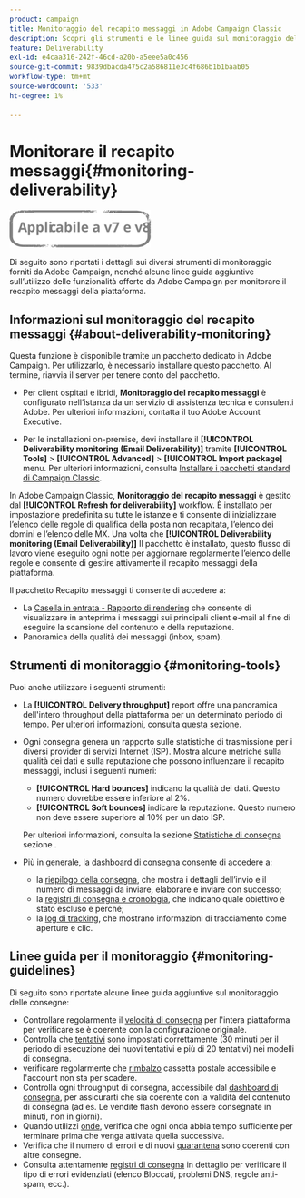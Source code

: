 ```yaml
---
product: campaign
title: Monitoraggio del recapito messaggi in Adobe Campaign Classic
description: Scopri gli strumenti e le linee guida sul monitoraggio del recapito messaggi in Adobe Campaign Classic.
feature: Deliverability
exl-id: e4caa316-242f-46cd-a20b-a5eee5a0c456
source-git-commit: 9839dbacda475c2a586811e3c4f686b1b1baab05
workflow-type: tm+mt
source-wordcount: '533'
ht-degree: 1%

---
```


# Monitorare il recapito messaggi{#monitoring-deliverability}

![](../../assets/common.svg)

Di seguito sono riportati i dettagli sui diversi strumenti di monitoraggio forniti da Adobe Campaign, nonché alcune linee guida aggiuntive sull’utilizzo delle funzionalità offerte da Adobe Campaign per monitorare il recapito messaggi della piattaforma.

## Informazioni sul monitoraggio del recapito messaggi {#about-deliverability-monitoring}

Questa funzione è disponibile tramite un pacchetto dedicato in Adobe Campaign. Per utilizzarlo, è necessario installare questo pacchetto. Al termine, riavvia il server per tenere conto del pacchetto.
* Per client ospitati e ibridi, **Monitoraggio del recapito messaggi** è configurato nell’istanza da un servizio di assistenza tecnica e consulenti Adobe. Per ulteriori informazioni, contatta il tuo Adobe Account Executive.

* Per le installazioni on-premise, devi installare il **[!UICONTROL Deliverability monitoring (Email Deliverability)]** tramite **[!UICONTROL Tools]** > **[!UICONTROL Advanced]** > **[!UICONTROL Import package]** menu. Per ulteriori informazioni, consulta [Installare i pacchetti standard di Campaign Classic](../../installation/using/installing-campaign-standard-packages.md).

In Adobe Campaign Classic, **Monitoraggio del recapito messaggi** è gestito dal **[!UICONTROL Refresh for deliverability]** workflow. È installato per impostazione predefinita su tutte le istanze e ti consente di inizializzare l’elenco delle regole di qualifica della posta non recapitata, l’elenco dei domini e l’elenco delle MX. Una volta che **[!UICONTROL Deliverability monitoring (Email Deliverability)]** Il pacchetto è installato, questo flusso di lavoro viene eseguito ogni notte per aggiornare regolarmente l’elenco delle regole e consente di gestire attivamente il recapito messaggi della piattaforma.

Il pacchetto Recapito messaggi ti consente di accedere a:

* La [Casella in entrata - Rapporto di rendering](inbox-rendering.md) che consente di visualizzare in anteprima i messaggi sui principali client e-mail al fine di eseguire la scansione del contenuto e della reputazione.
* Panoramica della qualità dei messaggi (inbox, spam).

## Strumenti di monitoraggio {#monitoring-tools}

Puoi anche utilizzare i seguenti strumenti:

* La **[!UICONTROL Delivery throughput]** report offre una panoramica dell&#39;intero throughput della piattaforma per un determinato periodo di tempo. Per ulteriori informazioni, consulta [questa sezione](../../reporting/using/global-reports.md#delivery-throughput).
* Ogni consegna genera un rapporto sulle statistiche di trasmissione per i diversi provider di servizi Internet (ISP). Mostra alcune metriche sulla qualità dei dati e sulla reputazione che possono influenzare il recapito messaggi, inclusi i seguenti numeri:
   * **[!UICONTROL Hard bounces]** indicano la qualità dei dati. Questo numero dovrebbe essere inferiore al 2%.
   * **[!UICONTROL Soft bounces]** indicare la reputazione. Questo numero non deve essere superiore al 10% per un dato ISP.

   Per ulteriori informazioni, consulta la sezione [Statistiche di consegna](../../reporting/using/global-reports.md#delivery-statistics) sezione .
* Più in generale, la [dashboard di consegna](about-delivery-monitoring.md) consente di accedere a:
   * la [riepilogo della consegna](delivery-dashboard.md#delivery-summary), che mostra i dettagli dell’invio e il numero di messaggi da inviare, elaborare e inviare con successo;
   * la [registri di consegna e cronologia](delivery-dashboard.md#delivery-logs-and-history), che indicano quale obiettivo è stato escluso e perché;
   * la [log di tracking](delivery-dashboard.md#tracking-logs), che mostrano informazioni di tracciamento come aperture e clic.

## Linee guida per il monitoraggio {#monitoring-guidelines}

Di seguito sono riportate alcune linee guida aggiuntive sul monitoraggio delle consegne:

* Controllare regolarmente il [velocità di consegna](../../reporting/using/global-reports.md#delivery-throughput) per l&#39;intera piattaforma per verificare se è coerente con la configurazione originale.
* Controlla che [tentativi](understanding-delivery-failures.md#retries-after-a-delivery-temporary-failure) sono impostati correttamente (30 minuti per il periodo di esecuzione dei nuovi tentativi e più di 20 tentativi) nei modelli di consegna.
* verificare regolarmente che [rimbalzo](understanding-delivery-failures.md#bounce-mail-management) cassetta postale accessibile e l&#39;account non sta per scadere.
* Controlla ogni throughput di consegna, accessibile dal [dashboard di consegna](delivery-dashboard.md), per assicurarti che sia coerente con la validità del contenuto di consegna (ad es. Le vendite flash devono essere consegnate in minuti, non in giorni).
* Quando utilizzi [onde](steps-sending-the-delivery.md#sending-using-multiple-waves), verifica che ogni onda abbia tempo sufficiente per terminare prima che venga attivata quella successiva.
* Verifica che il numero di errori e di nuovi [quarantena](understanding-quarantine-management.md) sono coerenti con altre consegne.
* Consulta attentamente [registri di consegna](delivery-dashboard.md#delivery-logs-and-history) in dettaglio per verificare il tipo di errori evidenziati (elenco Bloccati, problemi DNS, regole anti-spam, ecc.).
